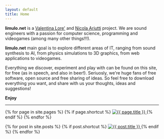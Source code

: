 ```yaml
---
layout: default
title: Home
---
```


**limulo.net** is a [Valentina Lore'](about.html) and [Nicola Ariutti](about.html) project.
We are sound engineers with a passion for computer science, programming and videogames (among many other things!!!).

**limulo.net** main goal is to explore different areas of IT, ranging from sound synthesis to AI, from physics simulations to 3D graphics, from web applications to videogames.

Everything we discover, experiment and play with can be found on this site, for free (as in speech, and also in beer!).
Seriuosly, we're huge fans of free software, open source and free sharing of ideas. So feel free to download everything you want, and share with us your thoughts, ideas and suggestions!

**Enjoy**

<hr />

<div> <!-- SHORTCUTs images -->


{% for page in site.pages %} <!-- SHORTCUTs delle pagine -->
{% if page.shortcut %}
<a href="{{ site.baseurl }}{{ page.url }}">
  <img src="{{ site.baseurl }}/assets/images/shortcuts/{{ page.shortcut }}"
     class="homepage-shortcut-image"
     alt="{{ page.title }}"
     title="{{ page.title }}" />
</a>
{% endif %}
{% endfor %}


{% for post in site.posts %}<!-- SHORTCUTs dei post -->
{% if post.shortcut %}
<a href="{{ site.baseurl }}{{ post.url }}">
  <img src="{{ site.baseurl }}/assets/images/shortcuts/{{ post.shortcut }}"
     class="homepage-shortcut-image"
     alt="{{ post.title }}"
     title="{{ post.title }}" />
</a>
{% endif %}
{% endfor %}

</div>

<!-- La parte sottostante è da eliminare

<div class="pagination">
  {% if paginator.next_page %}
    <a class="pagination-item older" href="{{ site.baseurl }}page{{paginator.next_page}}">Older</a>
  {% else %}
    <span class="pagination-item older">Older</span>
  {% endif %}
  {% if paginator.previous_page %}
    {% if paginator.page == 2 %}
      <a class="pagination-item newer" href="{{ site.baseurl }}">Newer</a>
    {% else %}
      <a class="pagination-item newer" href="{{ site.baseurl }}page{{paginator.previous_page}}">Newer</a>
    {% endif %}
  {% else %}
    <span class="pagination-item newer">Newer</span>
  {% endif %}
</div>
-->
